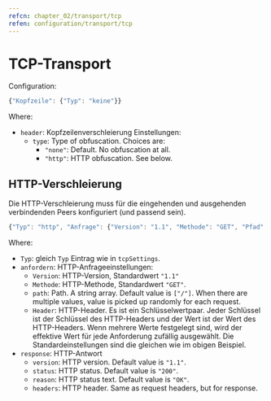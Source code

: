 ```yaml
---
refcn: chapter_02/transport/tcp
refen: configuration/transport/tcp
---
```

# TCP-Transport

Configuration:

```javascript
{"Kopfzeile": {"Typ": "keine"}}
```

Where:

* `header`: Kopfzeilenverschleierung Einstellungen: 
  * `type`: Type of obfuscation. Choices are: 
    * `"none"`: Default. No obfuscation at all.
    * `"http"`: HTTP obfuscation. See below.

## HTTP-Verschleierung

Die HTTP-Verschleierung muss für die eingehenden und ausgehenden verbindenden Peers konfiguriert (und passend sein).

```javascript
{"Typ": "http", "Anfrage": {"Version": "1.1", "Methode": "GET", "Pfad": ["/"], "Kopfzeilen": {"Host": [ "www.baidu.com", "www.bing.com", "User-Agent": ["Mozilla / 5.0 (Windows NT 10.0; WOW64)" AppleWebKit / 537.36 (KHTML, wie Gecko) Chrome / 53.0.2785.143 Safari /537.36 "," Mozilla / 5.0 (iPhone; CPU iPhone OS 10_0_2 wie Mac OS X) AppleWebKit / 601.1 (KHTML, wie Gecko) CriOS / 53.0.2785.109 Mobil / 14A456 Safari / 601.1.46 "]," Accept-Encoding " : ["gzip, deflate"], "Verbindung": ["keep-alive"], "Pragma": "no-cache"}}, "Antwort": {"version": "1.1", "status": "200", "Grund": "OK", "Kopfzeilen": {"Content-Type": ["application / octet-stream", "video / mpeg"], "Transfer-Encoding": ["chunked"] , "Verbindung": ["keep-alive"], "Pragma": "no-cache"}}}
```

Where:

* `Typ`: gleich `Typ` Eintrag wie in `tcpSettings`.
* `anfordern`: HTTP-Anfrageeinstellungen: 
  * `Version`: HTTP-Version, Standardwert `"1.1"`
  * `Methode`: HTTP-Methode, Standardwert `"GET"`.
  * `path`: Path. A string array. Default value is `["/"]`. When there are multiple values, value is picked up randomly for each request.
  * `Header`: HTTP-Header. Es ist ein Schlüsselwertpaar. Jeder Schlüssel ist der Schlüssel des HTTP-Headers und der Wert ist der Wert des HTTP-Headers. Wenn mehrere Werte festgelegt sind, wird der effektive Wert für jede Anforderung zufällig ausgewählt. Die Standardeinstellungen sind die gleichen wie im obigen Beispiel.
* `response`: HTTP-Antwort 
  * `version`: HTTP version. Default value is `"1.1"`.
  * `status`: HTTP status. Default value is `"200"`.
  * `reason`: HTTP status text. Default value is `"OK"`.
  * `headers`: HTTP header. Same as request headers, but for response.
